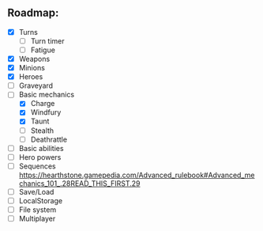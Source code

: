 ## Roadmap: 

* [x] Turns
  * [ ] Turn timer
  * [ ] Fatigue 
* [x] Weapons
* [x] Minions
* [x] Heroes
* [ ] Graveyard
* [ ] Basic mechanics
  * [x] Charge
  * [x] Windfury
  * [x] Taunt
  * [ ] Stealth
  * [ ] Deathrattle
* [ ] Basic abilities
* [ ] Hero powers
* [ ] Sequences https://hearthstone.gamepedia.com/Advanced_rulebook#Advanced_mechanics_101_.28READ_THIS_FIRST.29
* [ ] Save/Load
 * [ ] LocalStorage
 * [ ] File system
* [ ] Multiplayer
